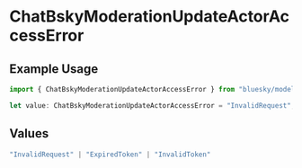 # ChatBskyModerationUpdateActorAccessError

## Example Usage

```typescript
import { ChatBskyModerationUpdateActorAccessError } from "bluesky/models/errors";

let value: ChatBskyModerationUpdateActorAccessError = "InvalidRequest";
```

## Values

```typescript
"InvalidRequest" | "ExpiredToken" | "InvalidToken"
```
